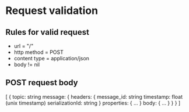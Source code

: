 # Request validation

## Rules for valid request

* url = "/"
* http method = POST
* content type = application/json
* body != nil

## POST request body

[
    {
        topic: string
        message: {
            headers: {
                message_id: string
                timestamp: float (unix timestamp)
                serializationId: string
            }
            properties: { ... }
            body: { ... }
        }
    }
]
